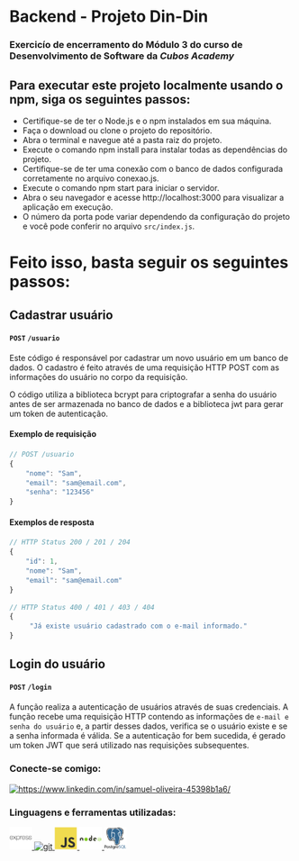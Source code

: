 # Backend - Projeto Din-Din

### Exercicío de encerramento do Módulo 3 do curso de Desenvolvimento de Software da *Cubos Academy*

## Para executar este projeto localmente usando o npm, siga os seguintes passos:

* Certifique-se de ter o Node.js e o npm instalados em sua máquina.
* Faça o download ou clone o projeto do repositório.
* Abra o terminal e navegue até a pasta raiz do projeto.
* Execute o comando npm install para instalar todas as dependências do projeto.
* Certifique-se de ter uma conexão com o banco de dados configurada corretamente no arquivo conexao.js.
* Execute o comando npm start para iniciar o servidor.
* Abra o seu navegador e acesse http://localhost:3000 para visualizar a aplicação em execução.
* O número da porta pode variar dependendo da configuração do projeto e você pode conferir no arquivo `src/index.js`. 

# Feito isso, basta seguir os seguintes passos:

## **Cadastrar usuário**
#### `POST` `/usuario`

Este código é responsável por cadastrar um novo usuário em um banco de dados. O cadastro é feito através de uma requisição HTTP POST com as informações do usuário no corpo da requisição.

O código utiliza a biblioteca bcrypt para criptografar a senha do usuário antes de ser armazenada no banco de dados e a biblioteca jwt para gerar um token de autenticação.

#### **Exemplo de requisição**

```javascript
// POST /usuario
{
    "nome": "Sam",
    "email": "sam@email.com",
    "senha": "123456"
}
```

#### **Exemplos de resposta**

```javascript
// HTTP Status 200 / 201 / 204
{
    "id": 1,
    "nome": "Sam",
    "email": "sam@email.com"
}
```

```javascript
// HTTP Status 400 / 401 / 403 / 404
{
     "Já existe usuário cadastrado com o e-mail informado."
}
```

## **Login do usuário**
#### `POST` `/login`

A função realiza a autenticação de usuários através de suas credenciais. A função recebe uma requisição HTTP contendo as informações de `e-mail e senha do usuário` e, a partir desses dados, verifica se o usuário existe e se a senha informada é válida. Se a autenticação for bem sucedida, é gerado um token JWT que será utilizado nas requisições subsequentes.


<h3 align="left">Conecte-se comigo:</h3>
<p align="left">
<a href="https://linkedin.com/in/https://www.linkedin.com/in/samuel-oliveira-45398b1a6/" target="blank"><img align="center" src="https://raw.githubusercontent.com/rahuldkjain/github-profile-readme-generator/master/src/images/icons/Social/linked-in-alt.svg" alt="https://www.linkedin.com/in/samuel-oliveira-45398b1a6/" height="30" width="40" /></a>
</p>

<h3 align="left">Linguagens e ferramentas utilizadas:</h3>
<p align="left"> <a href="https://expressjs.com" target="_blank" rel="noreferrer"> <img src="https://raw.githubusercontent.com/devicons/devicon/master/icons/express/express-original-wordmark.svg" alt="express" width="40" height="40"/> </a> <a href="https://git-scm.com/" target="_blank" rel="noreferrer"> <img src="https://www.vectorlogo.zone/logos/git-scm/git-scm-icon.svg" alt="git" width="40" height="40"/> </a> <a href="https://developer.mozilla.org/en-US/docs/Web/JavaScript" target="_blank" rel="noreferrer"> <img src="https://raw.githubusercontent.com/devicons/devicon/master/icons/javascript/javascript-original.svg" alt="javascript" width="40" height="40"/> </a> <a href="https://nodejs.org" target="_blank" rel="noreferrer"> <img src="https://raw.githubusercontent.com/devicons/devicon/master/icons/nodejs/nodejs-original-wordmark.svg" alt="nodejs" width="40" height="40"/> </a> <a href="https://www.postgresql.org" target="_blank" rel="noreferrer"> <img src="https://raw.githubusercontent.com/devicons/devicon/master/icons/postgresql/postgresql-original-wordmark.svg" alt="postgresql" width="40" height="40"/> </a> </p>

